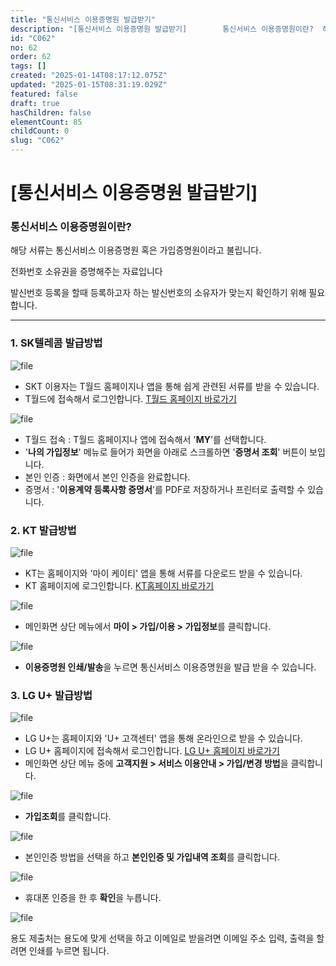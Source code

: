 ```yaml
---
title: "통신서비스 이용증명원 발급받기"
description: "[통신서비스 이용증명원 발급받기]        통신서비스 이용증명원이란?  해당 서류는 통신서비스 이용증명원 혹은 가입증명원이라고 불립니다.  전화번호 소유권을 증명해주는 자료입니다  발신번호 등록을 할때 등록하고자 하는 발신번호의 소유자가 맞는지 확인하기 위해 필..."
id: "C062"
no: 62
order: 62
tags: []
created: "2025-01-14T08:17:12.075Z"
updated: "2025-01-15T08:31:19.029Z"
featured: false
draft: true
hasChildren: false
elementCount: 85
childCount: 0
slug: "C062"
---
```


# [통신서비스 이용증명원 발급받기]



### 통신서비스 이용증명원이란?

해당 서류는 통신서비스 이용증명원 혹은 가입증명원이라고 불립니다.

전화번호 소유권을 증명해주는 자료입니다

발신번호 등록을 할때 등록하고자 하는 발신번호의 소유자가 맞는지 확인하기 위해 필요합니다.

---

### 1. SK텔레콤 발급방법



![file](/images/984b6399d16628b4fd421907fab084c0.jpg)



- SKT 이용자는 T월드 홈페이지나 앱을 통해 쉽게 관련된 서류를 받을 수 있습니다.
- T월드에 접속해서 로그인합니다. [T월드 홈페이지 바로가기](https://www.tworld.co.kr/web/home)


![file](/images/1a41c72d7d4fbe8a540b8c5b32992989.jpg)



- T월드 접속 : T월드 홈페이지나 앱에 접속해서 '**MY**'를 선택합니다.
- '**나의 가입정보**' 메뉴로 들어가 화면을 아래로 스크롤하면 '**증명서 조회**' 버튼이 보입니다.
- 본인 인증 : 화면에서 본인 인증을 완료합니다.
- 증명서 : '**이용계약 등록사항 증명서**'를  PDF로 저장하거나 프린터로 출력할 수 있습니다.


### 2. KT 발급방법



![file](/images/cba03635dc9cae201d209494690011f5.jpg)



- KT는 홈페이지와 '마이 케이티' 앱을 통해 서류를 다운로드 받을 수 있습니다.
- KT 홈페이지에 로그인합니다.  [KT홈페이지 바로가기](https://www.kt.com/)


![file](/images/fe421cd778e0e0dd83fdc0612236a9b3.jpg)

- 메인화면 상단 메뉴에서 **마이 > 가입/이용 > 가입정보**를 클릭합니다.


![file](/images/4d904e93cafb5384c697069cb16ebee2.jpg)

- **이용증명원 인쇄/발송**을 누르면 통신서비스 이용증명원을 발급 받을 수 있습니다.


### 3. LG U+ 발급방법



![file](/images/a6891c26b15505024fa6e53dc4ff90c6.jpg)



- LG U+는 홈페이지와 'U+ 고객센터' 앱을 통해 온라인으로 받을 수 있습니다.
- LG U+ 홈페이지에 접속해서 로그인합니다. [LG U+ 홈페이지 바로가기](https://www.lguplus.com/)
- 메인화면 상단 메뉴 중에 **고객지원 > 서비스 이용안내 > 가입/변경 방법**을 클릭합니다.


![file](/images/16b1cd291622c8f972696137ffb0bb48.jpg)

- **가입조회**를 클릭합니다.


![file](/images/2531c275fc0aa32bdd65ac3aca4e54fe.jpg)

- 본인인증 방법을 선택을 하고 **본인인증 및 가입내역 조회**를 클릭합니다.


![file](/images/633c60cbe3612a5ba14eb8b929a1476d.jpg)

- 휴대폰 인증을 한 후 **확인**을 누릅니다.


![file](/images/ae6f910619507f886452366ee2af59bb.jpg)

용도 제출처는 용도에 맞게 선택을 하고 이메일로 받을려면 이메일 주소 입력, 출력을 할려면 인쇄를 누르면 됩니다.
